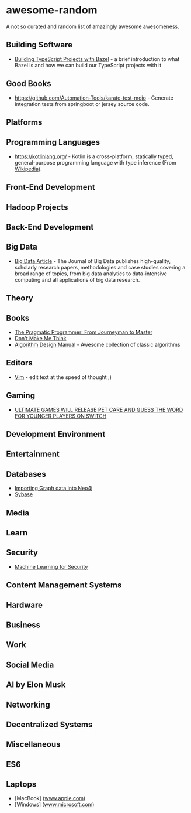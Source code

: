 # awesome-random

A not so curated and random list of amazingly awesome awesomeness.

## Building Software

- [Building TypeScript Projects with Bazel](https://blog.mgechev.com/2018/11/19/introduction-bazel-typescript-tutorial/) - a brief introduction to what Bazel is and how we can build our TypeScript projects with it 

## Good Books

- https://github.com/Automation-Tools/karate-test-mojo -  Generate integration tests from springboot or jersey source code.

## Platforms

## Programming Languages

- https://kotlinlang.org/ - Kotlin is a cross-platform, statically typed, general-purpose programming language with type inference (From [Wikipedia](https://en.wikipedia.org/wiki/Kotlin_(programming_language))).

## Front-End Development

## Hadoop Projects

## Back-End Development

## Big Data

- [Big Data Article](https://journalofbigdata.springeropen.com/articles) - The Journal of Big Data publishes high-quality, scholarly research papers, methodologies and case studies covering a broad range of topics, from big data analytics to data-intensive computing and all applications of big data research.

## Theory

## Books
- [The Pragmatic Programmer: From Journeyman to Master](https://www.nceclusters.no/globalassets/filer/nce/diverse/the-pragmatic-programmer.pdf)
- [Don't Make Me Think](http://www.scottsdevelopers.com/dont-make-me-think-revisited.pdf)
- [Algorithm Design Manual](http://www.algorist.com/) - Awesome collection of classic algorithms

## Editors
- [Vim](https://www.vim.org/) - edit text at the speed of thought ;)

## Gaming

- [ULTIMATE GAMES WILL RELEASE PET CARE AND GUESS THE WORD FOR YOUNGER PLAYERS ON SWITCH](https://www.gonintendo.com/stories/328626-ultimate-games-will-release-pet-care-and-guess-the-word-for-young)

## Development Environment

## Entertainment

## Databases

- [Importing Graph data into Neo4j](https://neo4j.com/developer/example-data/)
- [Sybase](https://www.sap.com/products/sybase-ase.html)

## Media

## Learn

## Security
- [Machine Learning for Security](https://github.com/jivoi/awesome-ml-for-cybersecurity)

## Content Management Systems

## Hardware

## Business

## Work

## Social Media

## AI by Elon Musk

## Networking

## Decentralized Systems

## Miscellaneous

## ES6

## Laptops

- [MacBook] (www.apple.com)
- [Windows] (www.microsoft.com)



